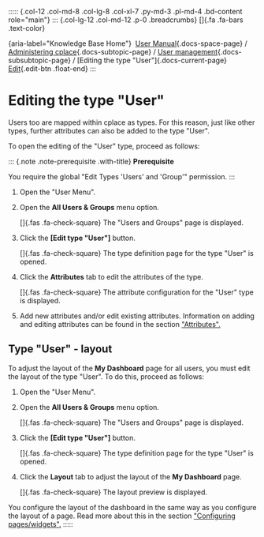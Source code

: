 ::::: {.col-12 .col-md-8 .col-lg-8 .col-xl-7 .py-md-3 .pl-md-4 .bd-content role="main"}
::: {.col-lg-12 .col-md-12 .p-0 .breadcrumbs}
[]{.fa .fa-bars .text-color}

[](https://docs.cplace.io/){aria-label="Knowledge Base Home"}  [User
Manual](/user-manual-en/){.docs-space-page} / [Administering
cplace](/user-manual-en/cplace-administrieren/){.docs-subtopic-page} /
[User
management](/user-manual-en/cplace-administrieren/benutzerverwaltung/){.docs-subsubtopic-page}
/ [Editing the type \"User\"]{.docs-current-page} [
Edit](https://github.com/collaborationfactory/cplace-doc-user-enu/blob/release/25.2/cplace-administrieren/benutzerverwaltung/typ-benutzer-bearbeiten.md){.edit-btn
.float-end}
:::

# Editing the type "User"

Users too are mapped within cplace as types. For this reason, just like
other types, further attributes can also be added to the type "User".

To open the editing of the "User" type, proceed as follows:

::: {.note .note-prerequisite .with-title}
**Prerequisite**

You require the global "Edit Types 'Users' and 'Group'" permission.
:::

1.  Open the "User Menu".

2.  Open the **All Users & Groups** menu option.

    []{.fas .fa-check-square} The "Users and Groups" page is displayed.

3.  Click the **\[Edit type "User"\]** button.

    []{.fas .fa-check-square} The type definition page for the type
    "User" is opened.

4.  Click the **Attributes** tab to edit the attributes of the type.

    []{.fas .fa-check-square} The attribute configuration for the "User"
    type is displayed.

5.  Add new attributes and/or edit existing attributes. Information on
    adding and editing attributes can be found in the section
    ["Attributes".](/user-manual-en/cplace-konfigurieren/attribute/)

## Type "User" - layout

To adjust the layout of the **My Dashboard** page for all users, you
must edit the layout of the type "User". To do this, proceed as follows:

1.  Open the "User Menu".

2.  Open the **All Users & Groups** menu option.

    []{.fas .fa-check-square} The "Users and Groups" page is displayed.

3.  Click the **\[Edit type "User"\]** button.

    []{.fas .fa-check-square} The type definition page for the type
    "User" is opened.

4.  Click the **Layout** tab to adjust the layout of the **My
    Dashboard** page.

    []{.fas .fa-check-square} The layout preview is displayed.

You configure the layout of the dashboard in the same way as you
configure the layout of a page. Read more about this in the section
["Configuring
pages/widgets".](/user-manual-en/cplace-konfigurieren/seiten-widgets-konfiguriere/)
:::::
